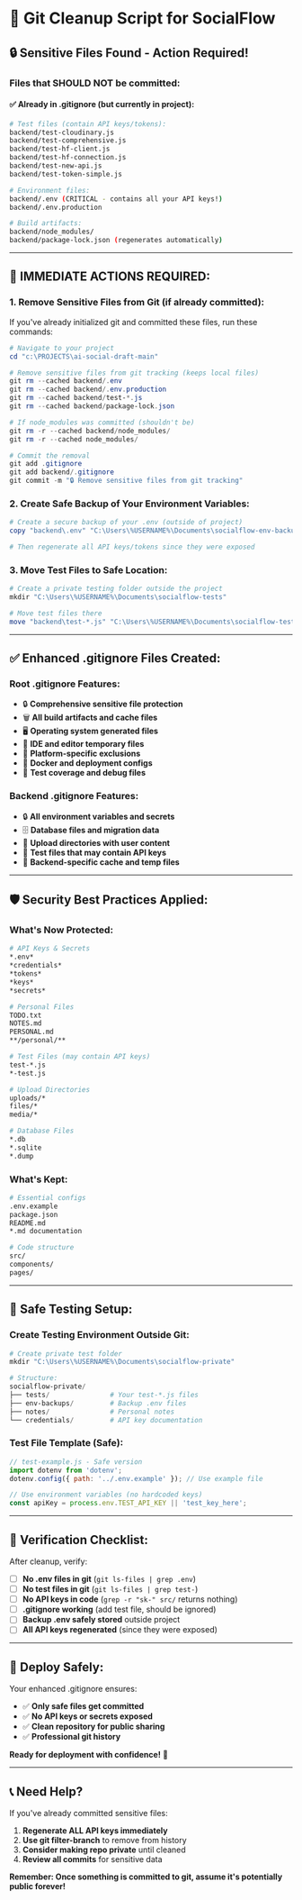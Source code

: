# 🧹 Git Cleanup Script for SocialFlow

## 🔒 **Sensitive Files Found - Action Required!**

### **Files that SHOULD NOT be committed:**

#### **✅ Already in .gitignore (but currently in project):**
```bash
# Test files (contain API keys/tokens):
backend/test-cloudinary.js
backend/test-comprehensive.js  
backend/test-hf-client.js
backend/test-hf-connection.js
backend/test-new-api.js
backend/test-token-simple.js

# Environment files:
backend/.env (CRITICAL - contains all your API keys!)
backend/.env.production

# Build artifacts:
backend/node_modules/
backend/package-lock.json (regenerates automatically)
```

---

## 🚨 **IMMEDIATE ACTIONS REQUIRED:**

### **1. Remove Sensitive Files from Git (if already committed):**

If you've already initialized git and committed these files, run these commands:

```powershell
# Navigate to your project
cd "c:\PROJECTS\ai-social-draft-main"

# Remove sensitive files from git tracking (keeps local files)
git rm --cached backend/.env
git rm --cached backend/.env.production
git rm --cached backend/test-*.js
git rm --cached backend/package-lock.json

# If node_modules was committed (shouldn't be)
git rm -r --cached backend/node_modules/
git rm -r --cached node_modules/

# Commit the removal
git add .gitignore
git add backend/.gitignore  
git commit -m "🔒 Remove sensitive files from git tracking"
```

### **2. Create Safe Backup of Your Environment Variables:**

```powershell
# Create a secure backup of your .env (outside of project)
copy "backend\.env" "C:\Users\%USERNAME%\Documents\socialflow-env-backup.txt"

# Then regenerate all API keys/tokens since they were exposed
```

### **3. Move Test Files to Safe Location:**

```powershell
# Create a private testing folder outside the project
mkdir "C:\Users\%USERNAME%\Documents\socialflow-tests"

# Move test files there
move "backend\test-*.js" "C:\Users\%USERNAME%\Documents\socialflow-tests\"
```

---

## ✅ **Enhanced .gitignore Files Created:**

### **Root .gitignore Features:**
- 🔒 **Comprehensive sensitive file protection**
- 🗑️ **All build artifacts and cache files** 
- 🖥️ **Operating system generated files**
- 🔧 **IDE and editor temporary files**
- 📱 **Platform-specific exclusions**
- 🐳 **Docker and deployment configs**
- 🧪 **Test coverage and debug files**

### **Backend .gitignore Features:**
- 🔒 **All environment variables and secrets**
- 🗄️ **Database files and migration data**
- 📁 **Upload directories with user content**
- 🧪 **Test files that may contain API keys**
- 💾 **Backend-specific cache and temp files**

---

## 🛡️ **Security Best Practices Applied:**

### **What's Now Protected:**
```bash
# API Keys & Secrets
*.env*
*credentials*
*tokens*  
*keys*
*secrets*

# Personal Files
TODO.txt
NOTES.md
PERSONAL.md
**/personal/**

# Test Files (may contain API keys)
test-*.js
*-test.js

# Upload Directories
uploads/*
files/*
media/*

# Database Files
*.db
*.sqlite
*.dump
```

### **What's Kept:**
```bash
# Essential configs
.env.example
package.json
README.md
*.md documentation

# Code structure
src/
components/
pages/
```

---

## 🧪 **Safe Testing Setup:**

### **Create Testing Environment Outside Git:**

```powershell
# Create private test folder
mkdir "C:\Users\%USERNAME%\Documents\socialflow-private"

# Structure:
socialflow-private/
├── tests/               # Your test-*.js files
├── env-backups/         # Backup .env files  
├── notes/               # Personal notes
└── credentials/         # API key documentation
```

### **Test File Template (Safe):**
```javascript
// test-example.js - Safe version
import dotenv from 'dotenv';
dotenv.config({ path: '../.env.example' }); // Use example file

// Use environment variables (no hardcoded keys)
const apiKey = process.env.TEST_API_KEY || 'test_key_here';
```

---

## 🎯 **Verification Checklist:**

After cleanup, verify:

- [ ] **No .env files in git** (`git ls-files | grep .env`)
- [ ] **No test files in git** (`git ls-files | grep test-`)  
- [ ] **No API keys in code** (`grep -r "sk-" src/` returns nothing)
- [ ] **.gitignore working** (add test file, should be ignored)
- [ ] **Backup .env safely stored** outside project
- [ ] **All API keys regenerated** (since they were exposed)

---

## 🚀 **Deploy Safely:**

Your enhanced .gitignore ensures:
- ✅ **Only safe files get committed**  
- ✅ **No API keys or secrets exposed**
- ✅ **Clean repository for public sharing**
- ✅ **Professional git history**

**Ready for deployment with confidence!** 🎉

---

## 📞 **Need Help?**

If you've already committed sensitive files:
1. **Regenerate ALL API keys immediately**
2. **Use git filter-branch** to remove from history
3. **Consider making repo private** until cleaned
4. **Review all commits** for sensitive data

**Remember: Once something is committed to git, assume it's potentially public forever!**